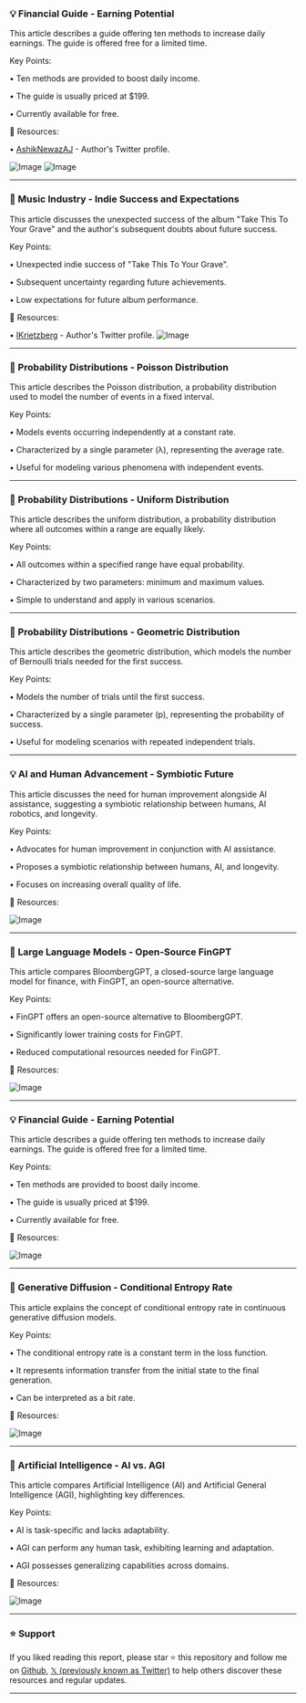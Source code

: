 ### 💡 Financial Guide - Earning Potential

This article describes a guide offering ten methods to increase daily earnings.  The guide is offered free for a limited time.

Key Points:

•  Ten methods are provided to boost daily income.


•  The guide is usually priced at $199.


•  Currently available for free.


🔗 Resources:

• [AshikNewazAJ](https://x.com/AshikNewazAJ) - Author's Twitter profile.

![Image](https://pbs.twimg.com/media/GqCbXQcbEAAgUvW?format=jpg&name=small)
![Image](https://pbs.twimg.com/media/GqAi1MmawAIAMeX?format=png&name=240x240)


---
### 🤖 Music Industry - Indie Success and Expectations

This article discusses the unexpected success of the album "Take This To Your Grave" and the author's subsequent doubts about future success.

Key Points:

•  Unexpected indie success of "Take This To Your Grave".


•  Subsequent uncertainty regarding future achievements.


•  Low expectations for future album performance.


🔗 Resources:

• [IKrietzberg](https://x.com/IKrietzberg) - Author's Twitter profile.
![Image](https://pbs.twimg.com/media/GqCR_LOWsAAybP5?format=jpg&name=small)


---
### 🤖 Probability Distributions - Poisson Distribution

This article describes the Poisson distribution, a probability distribution used to model the number of events in a fixed interval.

Key Points:

• Models events occurring independently at a constant rate.


• Characterized by a single parameter (λ), representing the average rate.


• Useful for modeling various phenomena with independent events.


---
### 🤖 Probability Distributions - Uniform Distribution

This article describes the uniform distribution, a probability distribution where all outcomes within a range are equally likely.

Key Points:

• All outcomes within a specified range have equal probability.


• Characterized by two parameters: minimum and maximum values.


• Simple to understand and apply in various scenarios.


---
### 🤖 Probability Distributions - Geometric Distribution

This article describes the geometric distribution, which models the number of Bernoulli trials needed for the first success.

Key Points:

• Models the number of trials until the first success.


• Characterized by a single parameter (p), representing the probability of success.


•  Useful for modeling scenarios with repeated independent trials.


---
### 💡 AI and Human Advancement - Symbiotic Future

This article discusses the need for human improvement alongside AI assistance, suggesting a symbiotic relationship between humans, AI robotics, and longevity.

Key Points:

•  Advocates for human improvement in conjunction with AI assistance.


•  Proposes a symbiotic relationship between humans, AI, and longevity.


•  Focuses on increasing overall quality of life.


🔗 Resources:

![Image](https://pbs.twimg.com/ext_tw_video_thumb/1918697506042486787/pu/img/VseXEqWzE8eaxP3Z.jpg)


---
### 🚀 Large Language Models - Open-Source FinGPT

This article compares BloombergGPT, a closed-source large language model for finance, with FinGPT, an open-source alternative.

Key Points:

• FinGPT offers an open-source alternative to BloombergGPT.


• Significantly lower training costs for FinGPT.


• Reduced computational resources needed for FinGPT.


🔗 Resources:

![Image](https://pbs.twimg.com/media/GqCVIkuWgAAWac8?format=jpg&name=small)


---
### 💡 Financial Guide - Earning Potential

This article describes a guide offering ten methods to increase daily earnings.  The guide is offered free for a limited time.

Key Points:

•  Ten methods are provided to boost daily income.


•  The guide is usually priced at $199.


•  Currently available for free.


🔗 Resources:

![Image](https://pbs.twimg.com/media/GqADui4awAINwWw?format=jpg&name=900x900)


---
### 🤖 Generative Diffusion - Conditional Entropy Rate

This article explains the concept of conditional entropy rate in continuous generative diffusion models.

Key Points:

•  The conditional entropy rate is a constant term in the loss function.


•  It represents information transfer from the initial state to the final generation.


•  Can be interpreted as a bit rate.


🔗 Resources:

![Image](https://pbs.twimg.com/media/Gp8oHJLXsAAgVeC?format=jpg&name=small)


---
### 🤖 Artificial Intelligence - AI vs. AGI

This article compares Artificial Intelligence (AI) and Artificial General Intelligence (AGI), highlighting key differences.

Key Points:

• AI is task-specific and lacks adaptability.


• AGI can perform any human task, exhibiting learning and adaptation.


• AGI possesses generalizing capabilities across domains.


🔗 Resources:

![Image](https://pbs.twimg.com/media/GqBO8BLbcAAl1_J?format=jpg&name=small)


---

### ⭐️ Support

If you liked reading this report, please star ⭐️ this repository and follow me on [Github](https://github.com/Drix10), [𝕏 (previously known as Twitter)](https://x.com/DRIX_10_) to help others discover these resources and regular updates.

---